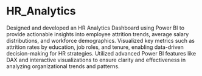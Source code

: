 # HR_Analytics
Designed and developed an HR Analytics Dashboard using Power BI to provide actionable insights into employee attrition trends, average salary distributions, and workforce demographics.
Visualized key metrics such as attrition rates by education, job roles, and tenure, enabling data-driven decision-making for HR strategies.
Utilized advanced Power BI features like DAX and interactive visualizations to ensure clarity and effectiveness in analyzing organizational trends and patterns.
